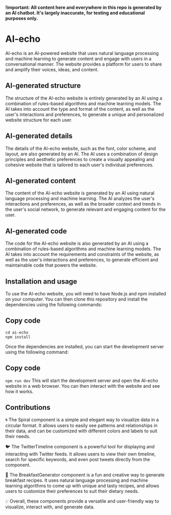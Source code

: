 **!important: All content here and everywhere in this repo is generated by an AI chatbot. It's largely inaccurate, for testing and educational purposes only.**

# AI-echo
AI-echo is an AI-powered website that uses natural language processing and machine learning to generate content and engage with users in a conversational manner. The website provides a platform for users to share and amplify their voices, ideas, and content.

## AI-generated structure
The structure of the AI-echo website is entirely generated by an AI using a combination of rules-based algorithms and machine learning models. The AI takes into account the type and format of the content, as well as the user's interactions and preferences, to generate a unique and personalized website structure for each user.

## AI-generated details
The details of the AI-echo website, such as the font, color scheme, and layout, are also generated by an AI. The AI uses a combination of design principles and aesthetic preferences to create a visually appealing and cohesive website that is tailored to each user's individual preferences.

## AI-generated content
The content of the AI-echo website is generated by an AI using natural language processing and machine learning. The AI analyzes the user's interactions and preferences, as well as the broader context and trends in the user's social network, to generate relevant and engaging content for the user.

## AI-generated code
The code for the AI-echo website is also generated by an AI using a combination of rules-based algorithms and machine learning models. The AI takes into account the requirements and constraints of the website, as well as the user's interactions and preferences, to generate efficient and maintainable code that powers the website.

## Installation and usage
To use the AI-echo website, you will need to have Node.js and npm installed on your computer. You can then clone this repository and install the dependencies using the following commands:

## Copy code
```git clone https://github.com/<your-username>/ai-echo.git
cd ai-echo
npm install
```
Once the dependencies are installed, you can start the development server using the following command:

## Copy code
`npm run dev`
This will start the development server and open the AI-echo website in a web browser. You can then interact with the website and see how it works.

## Contributions

🌀 The Spiral component is a simple and elegant way to visualize data in a circular format. It allows users to easily see patterns and relationships in their data, and can be customized with different colors and labels to suit their needs.

🐦 The TwitterTimeline component is a powerful tool for displaying and interacting with Twitter feeds. It allows users to view their own timeline, search for specific keywords, and even post tweets directly from the component.

🍳 The BreakfastGenerator component is a fun and creative way to generate breakfast recipes. It uses natural language processing and machine learning algorithms to come up with unique and tasty recipes, and allows users to customize their preferences to suit their dietary needs.

💡 Overall, these components provide a versatile and user-friendly way to visualize, interact with, and generate data.